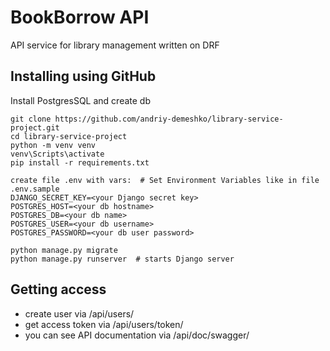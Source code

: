 ﻿# BookBorrow API

API service for library management written on DRF

## Installing using GitHub

Install PostgresSQL and create db

```shell
git clone https://github.com/andriy-demeshko/library-service-project.git
cd library-service-project
python -m venv venv
venv\Scripts\activate
pip install -r requirements.txt

create file .env with vars:  # Set Environment Variables like in file .env.sample
DJANGO_SECRET_KEY=<your Django secret key>
POSTGRES_HOST=<your db hostname>
POSTGRES_DB=<your db name>
POSTGRES_USER=<your db username>
POSTGRES_PASSWORD=<your db user password>

python manage.py migrate
python manage.py runserver  # starts Django server
```


## Getting access

* create user via /api/users/
* get access token via /api/users/token/
* you can see API documentation via /api/doc/swagger/
